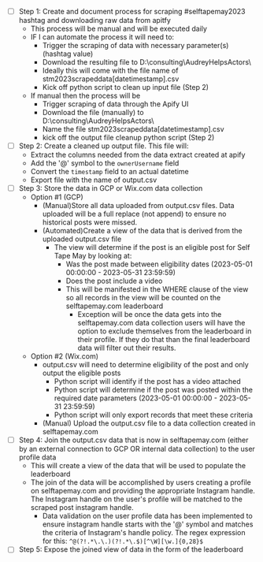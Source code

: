 - [ ] Step 1: Create and document process for scraping #selftapemay2023 hashtag and downloading raw data from apitfy
  - This process will be manual and will be executed daily
  - IF I can automate the process it will need to:
    - Trigger the scraping of data with necessary parameter(s) (hashtag value)
    - Download the resulting file to D:\consulting\AudreyHelpsActors\
    - Ideally this will come with the file name of stm2023scrapeddata[datetimestamp].csv
    - Kick off python script to clean up input file (Step 2)
  - If manual then the process will be
    - Trigger scraping of data through the Apify UI
    - Download the file (manually) to D:\consulting\AudreyHelpsActors\
    - Name the file stm2023scrapeddata[datetimestamp].csv
    - kick off the output file cleanup python script (Step 2)
- [ ] Step 2: Create a cleaned up output file.  This file will:
  - Extract the columns needed from the data extract created at apify
  - Add the '@' symbol to the `ownerUsername` field
  - Convert the `timestamp` field to an actual datetime
  - Export file with the name of output.csv
- [ ] Step 3: Store the data in GCP or Wix.com data collection
  - Option #1 (GCP)
    - (Manual)Store all data uploaded from output.csv files.  Data uploaded will be a full replace (not append) to ensure no historical posts were missed.
    - (Automated)Create a view of the data that is derived from the uploaded output.csv file
      - The view will determine if the post is an eligible post for Self Tape May by looking at:
        - Was the post made between eligibility dates (2023-05-01 00:00:00 - 2023-05-31 23:59:59)
        - Does the post include a video
        - This will be manifested in the WHERE clause of the view so all records in the view will be counted on the selftapemay.com leaderboard
          - Exception will be once the data gets into the selftapemay.com data collection users will have the option to exclude themselves from the leaderboard in their profile.  If they do that than the final leaderboard data will filter out their results.
  - Option #2 (Wix.com)
    - output.csv will need to determine eligibility of the post and only output the eligible posts
      - Python script will identify if the post has a video attached
      - Python script will determine if the post was posted within the required date parameters (2023-05-01 00:00:00 - 2023-05-31 23:59:59)
      - Python script will only export records that meet these criteria
    - (Manual) Upload the output.csv file to a data collection created in selftapemay.com
- [ ] Step 4: Join the output.csv data that is now in selftapemay.com (either by an external connection to GCP OR internal data collection) to the user profile data
  - This will create a view of the data that will be used to populate the leaderboard
  - The join of the data will be accomplished by users creating a profile on selftapemay.com and providing the appropriate Instagram handle.  The Instagram handle on the user's profile will be matched to the scraped post instagram handle.
    - Data validation on the user profile data has been implemented to ensure instagram handle starts with the '@' symbol and matches the criteria of Instagram's handle policy.  The regex expression for this: `^@(?!.*\.\.)(?!.*\.$)[^\W][\w.]{0,28}$`
- [ ] Step 5: Expose the joined view of data in the form of the leaderboard
